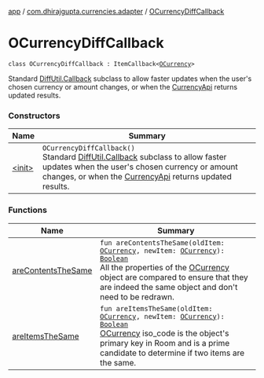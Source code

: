 [app](../../index.md) / [com.dhirajgupta.currencies.adapter](../index.md) / [OCurrencyDiffCallback](./index.md)

# OCurrencyDiffCallback

`class OCurrencyDiffCallback : ItemCallback<`[`OCurrency`](../../com.dhirajgupta.currencies.model/-o-currency/index.md)`>`

Standard [DiffUtil.Callback](#) subclass to allow faster updates when the user's chosen currency or amount changes, or
when the [CurrencyApi](#) returns updated results.

### Constructors

| Name | Summary |
|---|---|
| [&lt;init&gt;](-init-.md) | `OCurrencyDiffCallback()`<br>Standard [DiffUtil.Callback](#) subclass to allow faster updates when the user's chosen currency or amount changes, or when the [CurrencyApi](#) returns updated results. |

### Functions

| Name | Summary |
|---|---|
| [areContentsTheSame](are-contents-the-same.md) | `fun areContentsTheSame(oldItem: `[`OCurrency`](../../com.dhirajgupta.currencies.model/-o-currency/index.md)`, newItem: `[`OCurrency`](../../com.dhirajgupta.currencies.model/-o-currency/index.md)`): `[`Boolean`](https://kotlinlang.org/api/latest/jvm/stdlib/kotlin/-boolean/index.html)<br>All the properties of the [OCurrency](../../com.dhirajgupta.currencies.model/-o-currency/index.md) object are compared to ensure that they are indeed the same object and don't need to be redrawn. |
| [areItemsTheSame](are-items-the-same.md) | `fun areItemsTheSame(oldItem: `[`OCurrency`](../../com.dhirajgupta.currencies.model/-o-currency/index.md)`, newItem: `[`OCurrency`](../../com.dhirajgupta.currencies.model/-o-currency/index.md)`): `[`Boolean`](https://kotlinlang.org/api/latest/jvm/stdlib/kotlin/-boolean/index.html)<br>[OCurrency](../../com.dhirajgupta.currencies.model/-o-currency/index.md) iso_code is the object's primary key in Room and is a prime candidate to determine if two items are the same. |

